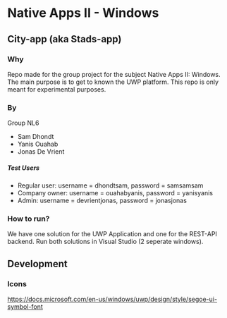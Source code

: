 # Native Apps II - Windows
## City-app (aka Stads-app)

### Why
Repo made for the group project for the subject Native Apps II: Windows. The main purpose is to get to known the UWP platform.
This repo is only meant for experimental purposes. 

### By
Group NL6
* Sam Dhondt
* Yanis Ouahab
* Jonas De Vrient

##### Test Users
* Regular user: username = dhondtsam, password = samsamsam
* Company owner: username = ouahabyanis, password = yanisyanis
* Admin: username = devrientjonas, password = jonasjonas

### How to run?
We have one solution for the UWP Application and one for the REST-API backend.
Run both solutions in Visual Studio (2 seperate windows).


## Development
### Icons
https://docs.microsoft.com/en-us/windows/uwp/design/style/segoe-ui-symbol-font

